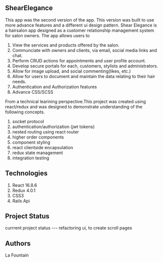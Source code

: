 ## ShearElegance

This app was the second version of the app. This version was built to use more advance features and a different ui design pattern. Shear Elegance is a hairsalon app designed as a customer relationship management system for salon owners. The app allows users to

1. View the services and products offered by the salon.
2. Communciate with owners and clients, via email, social media links and chat.
3. Perform CRUD actions for appointments and user profile account.
4. Develop secure portals for each, customers, stylists and administrators.
5. Allow for image upload, and social commenting(likes, etc.)
6. Allow for users to document and maintain the data relating to their hair needs.
7. Authentication and Authorization features
8. Advance CSS/SCSS

From a technical learining perspective.This project was created using react/redux and was designed to demonstrate understanding of the following concepts.

1. socket protocol
2. authentication/authorization (jwt tokens)
3. nested routing using react router
4. higher order components
5. component styling
6. react clientside encapsulation
7. redux state management
8. integration testing

## Technologies

1.  React 16.8.6
2.  Redux 4.0.1
3.  CSS3
4.  Rails Api

## Project Status
currrent project status --- refactoring ui, to create scroll pages

## Authors
La Fountain
